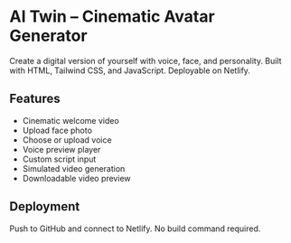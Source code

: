 # AI Twin – Cinematic Avatar Generator

Create a digital version of yourself with voice, face, and personality. Built with HTML, Tailwind CSS, and JavaScript. Deployable on Netlify.

## Features
- Cinematic welcome video
- Upload face photo
- Choose or upload voice
- Voice preview player
- Custom script input
- Simulated video generation
- Downloadable video preview

## Deployment
Push to GitHub and connect to Netlify. No build command required.
